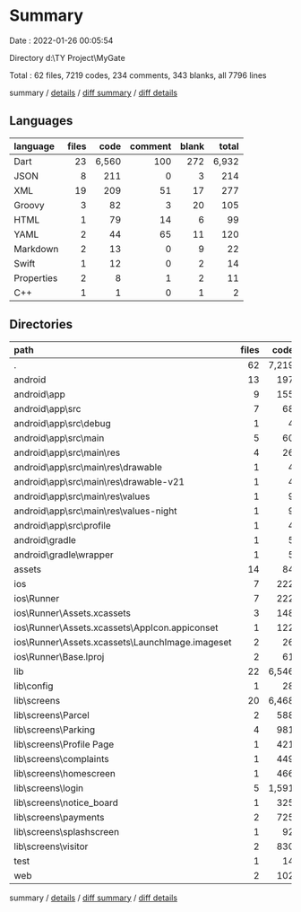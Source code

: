 # Summary

Date : 2022-01-26 00:05:54

Directory d:\TY Project\MyGate

Total : 62 files,  7219 codes, 234 comments, 343 blanks, all 7796 lines

summary / [details](details.md) / [diff summary](diff.md) / [diff details](diff-details.md)

## Languages
| language | files | code | comment | blank | total |
| :--- | ---: | ---: | ---: | ---: | ---: |
| Dart | 23 | 6,560 | 100 | 272 | 6,932 |
| JSON | 8 | 211 | 0 | 3 | 214 |
| XML | 19 | 209 | 51 | 17 | 277 |
| Groovy | 3 | 82 | 3 | 20 | 105 |
| HTML | 1 | 79 | 14 | 6 | 99 |
| YAML | 2 | 44 | 65 | 11 | 120 |
| Markdown | 2 | 13 | 0 | 9 | 22 |
| Swift | 1 | 12 | 0 | 2 | 14 |
| Properties | 2 | 8 | 1 | 2 | 11 |
| C++ | 1 | 1 | 0 | 1 | 2 |

## Directories
| path | files | code | comment | blank | total |
| :--- | ---: | ---: | ---: | ---: | ---: |
| . | 62 | 7,219 | 234 | 343 | 7,796 |
| android | 13 | 197 | 53 | 35 | 285 |
| android\app | 9 | 155 | 52 | 24 | 231 |
| android\app\src | 7 | 68 | 49 | 13 | 130 |
| android\app\src\debug | 1 | 4 | 3 | 1 | 8 |
| android\app\src\main | 5 | 60 | 43 | 11 | 114 |
| android\app\src\main\res | 4 | 26 | 32 | 6 | 64 |
| android\app\src\main\res\drawable | 1 | 4 | 7 | 2 | 13 |
| android\app\src\main\res\drawable-v21 | 1 | 4 | 7 | 2 | 13 |
| android\app\src\main\res\values | 1 | 9 | 9 | 1 | 19 |
| android\app\src\main\res\values-night | 1 | 9 | 9 | 1 | 19 |
| android\app\src\profile | 1 | 4 | 3 | 1 | 8 |
| android\gradle | 1 | 5 | 1 | 1 | 7 |
| android\gradle\wrapper | 1 | 5 | 1 | 1 | 7 |
| assets | 14 | 84 | 0 | 2 | 86 |
| ios | 7 | 222 | 2 | 9 | 233 |
| ios\Runner | 7 | 222 | 2 | 9 | 233 |
| ios\Runner\Assets.xcassets | 3 | 148 | 0 | 4 | 152 |
| ios\Runner\Assets.xcassets\AppIcon.appiconset | 1 | 122 | 0 | 1 | 123 |
| ios\Runner\Assets.xcassets\LaunchImage.imageset | 2 | 26 | 0 | 3 | 29 |
| ios\Runner\Base.lproj | 2 | 61 | 2 | 2 | 65 |
| lib | 22 | 6,546 | 90 | 265 | 6,901 |
| lib\config | 1 | 28 | 0 | 5 | 33 |
| lib\screens | 20 | 6,468 | 87 | 252 | 6,807 |
| lib\screens\Parcel | 2 | 588 | 13 | 21 | 622 |
| lib\screens\Parking | 4 | 981 | 26 | 50 | 1,057 |
| lib\screens\Profile Page | 1 | 421 | 4 | 13 | 438 |
| lib\screens\complaints | 1 | 449 | 6 | 14 | 469 |
| lib\screens\homescreen | 1 | 466 | 1 | 19 | 486 |
| lib\screens\login | 5 | 1,591 | 11 | 53 | 1,655 |
| lib\screens\notice_board | 1 | 325 | 5 | 12 | 342 |
| lib\screens\payments | 2 | 725 | 14 | 29 | 768 |
| lib\screens\splashscreen | 1 | 92 | 3 | 13 | 108 |
| lib\screens\visitor | 2 | 830 | 4 | 28 | 862 |
| test | 1 | 14 | 10 | 7 | 31 |
| web | 2 | 102 | 14 | 7 | 123 |

summary / [details](details.md) / [diff summary](diff.md) / [diff details](diff-details.md)